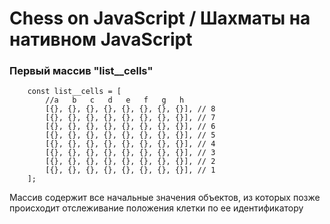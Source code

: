 # Chess on JavaScript / Шахматы на нативном JavaScript

### Первый массив "list__cells"

```
    const list__cells = [
        //a   b   c   d   e   f   g   h
        [{}, {}, {}, {}, {}, {}, {}, {}], // 8
        [{}, {}, {}, {}, {}, {}, {}, {}], // 7
        [{}, {}, {}, {}, {}, {}, {}, {}], // 6
        [{}, {}, {}, {}, {}, {}, {}, {}], // 5
        [{}, {}, {}, {}, {}, {}, {}, {}], // 4
        [{}, {}, {}, {}, {}, {}, {}, {}], // 3
        [{}, {}, {}, {}, {}, {}, {}, {}], // 2
        [{}, {}, {}, {}, {}, {}, {}, {}], // 1
    ];
```
Массив содержит все начальные значения объектов, из которых позже происходит отслеживание положения клетки по ее идентификатору